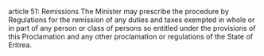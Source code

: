 article 51: Remissions
The Minister may prescribe the procedure by Regulations for the remission of any duties and taxes exempted in whole or in part of any person or class of persons so entitled under the provisions of this Proclamation and any other proclamation or regulations of the State of Eritrea. 
<ul>
</ul>